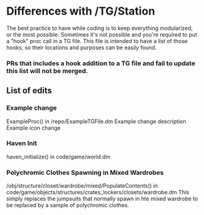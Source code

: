 # Differences with /TG/Station

The best practice to have while coding is to keep everything modularized, or the most possible. Sometimes it's not possible and you're required to put a "hook" proc call in a TG file. This file is intended to have a list of those hooks, so their locations and purposes can be easily found.

### PRs that includes a hook addition to a TG file and fail to update this list will not be merged.

## List of edits

### Example change
ExampleProc() in /repo/ExampleTGFile.dm 
Example change description
Example icon change

### Haven Init
haven_initialize() in code/game/world.dm

### Polychromic Clothes Spawning in Mixed Wardrobes
/obj/structure/closet/wardrobe/mixed/PopulateContents() in code/game/objects/structures/crates_lockers/closets/wardrobe.dm
This simply replaces the jumpsuits that normally spawn in hte mixed wardrobe to be replaced by a sample of polychromic clothes.
